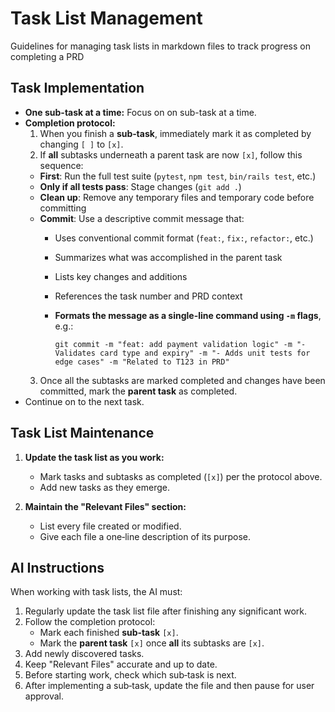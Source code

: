 # Task List Management

Guidelines for managing task lists in markdown files to track progress on completing a PRD

## Task Implementation
- **One sub-task at a time:** Focus on on sub-task at a time.
- **Completion protocol:**  
  1. When you finish a **sub‑task**, immediately mark it as completed by changing `[ ]` to `[x]`.
  2. If **all** subtasks underneath a parent task are now `[x]`, follow this sequence:
    - **First**: Run the full test suite (`pytest`, `npm test`, `bin/rails test`, etc.)
    - **Only if all tests pass**: Stage changes (`git add .`)
    - **Clean up**: Remove any temporary files and temporary code before committing
    - **Commit**: Use a descriptive commit message that:
      - Uses conventional commit format (`feat:`, `fix:`, `refactor:`, etc.)
      - Summarizes what was accomplished in the parent task
      - Lists key changes and additions
      - References the task number and PRD context
      - **Formats the message as a single-line command using `-m` flags**, e.g.:

        ```
        git commit -m "feat: add payment validation logic" -m "- Validates card type and expiry" -m "- Adds unit tests for edge cases" -m "Related to T123 in PRD"
        ```
  3. Once all the subtasks are marked completed and changes have been committed, mark the **parent task** as completed.
- Continue on to the next task.

## Task List Maintenance

1. **Update the task list as you work:**
   - Mark tasks and subtasks as completed (`[x]`) per the protocol above.
   - Add new tasks as they emerge.

2. **Maintain the "Relevant Files" section:**
   - List every file created or modified.
   - Give each file a one‑line description of its purpose.

## AI Instructions

When working with task lists, the AI must:

1. Regularly update the task list file after finishing any significant work.
2. Follow the completion protocol:
   - Mark each finished **sub‑task** `[x]`.
   - Mark the **parent task** `[x]` once **all** its subtasks are `[x]`.
3. Add newly discovered tasks.
4. Keep "Relevant Files" accurate and up to date.
5. Before starting work, check which sub‑task is next.
6. After implementing a sub‑task, update the file and then pause for user approval.